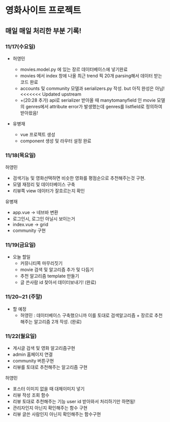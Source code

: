 # 영화사이트 프로젝트





## 매일 매일 처리한 부분 기록!



### 11/17(수요일)

- 허영민
  - movies.model.py 에 있는 장르 데이터베이스에 넣기완료
  - movies 에서 index 창에 나올 최근 trend 픽 20개 parsing해서 데이터 받는 코드 완료
  - accounts 및 community 모델과 serializers.py 작성. but 아직 완성은 아님!
  <<<<<<< Updated upstream
  - +(20:28 추가) api로 serializer 받아올 때 manytomanyfield 인 movie 모델의 genres에서 attribute error가 발생했는데 genres를 listfield로 정의하여 받아왔음!

- 유병재
  - vue 프로젝트 생성
  - component 생성 및 라우터 설정 완료





### 11/18(목요일)
허영민

- 검색기능 및 영화선택하면 비슷한 영화를 평점순으로 추천해주는것 구현.
- 모델 재정리 및 데이터베이스 구축
- 리뷰쪽 view 데이터가 잘흐르는지 확인

유병재

- app.vue -> 네브바 변환
- 로그인시, 로그인 아닐시 보이는거 
- index.vue -> grid
- community 구현



### 11/19(금요일)

- 오늘 할일 
  - 커뮤니티쪽 마무리짓기
  - movie 검색 및 알고리즘 추가 및 다듬기
  - 추천 알고리즘 template 만들기
  - 글 쓴사람 id 찾아서 데이터보내기! (완료)





### 11/20~21 (주말)

- 할 예정
  - 허영민 : 데이터베이스 구축했으니까 이를 토대로 검색알고리즘 + 장르로 추천해주는 알고리즘 2개 작성. (완료)



### 11/22(월요일)

- 게시글 검색 및 영화 알고리즘구현
- admin 홈페이지 연결
- community 버튼구현
- 리뷰를 토대로 추천해주는 알고리즘 구현



허영민

- 포스터 이미지 없을 때 대체이미지 넣기
- 리뷰 작성 조회 함수
- 리뷰 토대로 추천해주는 기능 user id 받아와서 처리하기만 하면됨!
- 관리자인지 아닌지 확인해주는 함수 구현
- 리뷰 글쓴 사람인지 아닌지 확인해주는 함수구현
